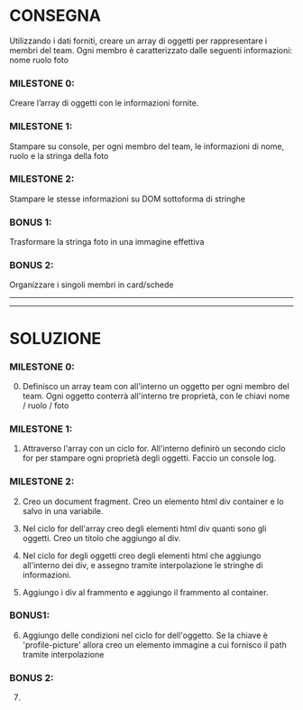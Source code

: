 # CONSEGNA

Utilizzando i dati forniti, creare un array di oggetti per rappresentare i membri del team.
Ogni membro è caratterizzato dalle seguenti informazioni:
nome
ruolo
foto

### MILESTONE 0:
Creare l’array di oggetti con le informazioni fornite.

### MILESTONE 1:
Stampare su console, per ogni membro del team, le informazioni di nome, ruolo e la stringa della foto

### MILESTONE 2:
Stampare le stesse informazioni su DOM sottoforma di stringhe

### BONUS 1:
Trasformare la stringa foto in una immagine effettiva

### BONUS 2:
Organizzare i singoli membri in card/schede

***
***

# SOLUZIONE

### MILESTONE 0:
0. Definisco un array team con all'interno un oggetto per ogni membro del team. Ogni oggetto conterrà all'interno tre proprietà, con le chiavi nome / ruolo / foto

### MILESTONE 1:
1. Attraverso l'array con un ciclo for. All'interno definirò un secondo ciclo for per stampare ogni proprietà degli oggetti. Faccio un console log.

### MILESTONE 2:
2. Creo un document fragment. Creo un elemento html div container e lo salvo in una variabile.

3. Nel ciclo for dell'array creo degli elementi html div quanti sono gli oggetti. Creo un titolo che aggiungo al div. 

4. Nel ciclo for degli oggetti creo degli elementi html che aggiungo all'interno dei div, e assegno tramite interpolazione le stringhe di informazioni. 

5. Aggiungo i div al frammento e aggiungo il frammento al container. 

### BONUS1: 

6. Aggiungo delle condizioni nel ciclo for dell'oggetto. Se la chiave è 'profile-picture' allora creo un elemento immagine a cui fornisco il path tramite interpolazione 

### BONUS 2:

7. 